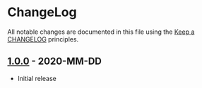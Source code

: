 # ChangeLog

All notable changes are documented in this file using the [Keep a CHANGELOG](http://keepachangelog.com/) principles.

## [1.0.0] - 2020-MM-DD

* Initial release

[1.0.0]: https://github.com/sebastianbergmann/code-unit/compare/todo...1.0.0
